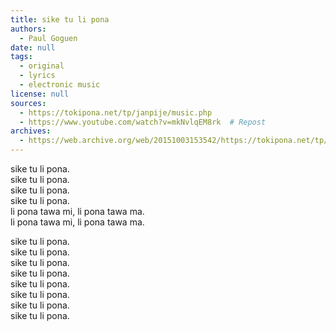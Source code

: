 ```yaml
---
title: sike tu li pona
authors:
  - Paul Goguen
date: null
tags:
  - original
  - lyrics
  - electronic music
license: null
sources:
  - https://tokipona.net/tp/janpije/music.php
  - https://www.youtube.com/watch?v=mkNvlqEM8rk  # Repost
archives:
  - https://web.archive.org/web/20151003153542/https://tokipona.net/tp/janpije/music.php
---
```


sike tu li pona.  \
sike tu li pona.  \
sike tu li pona.  \
sike tu li pona.  \
li pona tawa mi, li pona tawa ma.  \
li pona tawa mi, li pona tawa ma.

sike tu li pona.  \
sike tu li pona.  \
sike tu li pona.  \
sike tu li pona.  \
sike tu li pona.  \
sike tu li pona.  \
sike tu li pona.  \
sike tu li pona.
